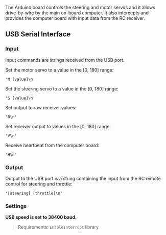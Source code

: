 The Arduino board controls the steering and motor servos and it allows drive-by-wire by the main on-board computer. It also intercepts and provides the computer board with input data from the RC receiver.

## USB Serial Interface
### Input
Input commands are strings received from the USB port.

Set the motor servo to a value in the [0, 180] range:

```
'M [value]\n'
```
Set the steering servo to a value in the [0, 180] range:
```
'S [value]\n'
```
Set output to raw receiver values:
```
'R\n'
```
Set receiver output to values in the [0, 180] range:
```
'V\n'
```
Receive heartbeat from the computer board:
```
'H\n'
```
### Output
Output to the USB port is a string containing the input from the RC remote control for steering and throttle:
```
'[steering] [throttle]\n'
```
### Settings
**USB speed is set to 38400 baud.**

> Requirements: 
> `EnableInterrupt` library
